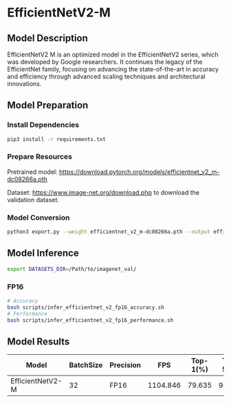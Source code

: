 # EfficientNetV2-M

## Model Description

EfficientNetV2 M is an optimized model in the EfficientNetV2 series, which was developed by Google researchers. It continues the legacy of the EfficientNet family, focusing on advancing the state-of-the-art in accuracy and efficiency through advanced scaling techniques and architectural innovations.

## Model Preparation

### Install Dependencies

```bash
pip3 install -r requirements.txt
```

### Prepare Resources

Pretrained model: <https://download.pytorch.org/models/efficientnet_v2_m-dc08266a.pth>

Dataset: <https://www.image-net.org/download.php> to download the validation dataset.

### Model Conversion

```bash
python3 export.py --weight efficientnet_v2_m-dc08266a.pth --output efficientnet_v2_m.onnx
```

## Model Inference

```bash
export DATASETS_DIR=/Path/to/imagenet_val/
```

### FP16

```bash
# Accuracy
bash scripts/infer_efficientnet_v2_fp16_accuracy.sh
# Performance
bash scripts/infer_efficientnet_v2_fp16_performance.sh
```

## Model Results

| Model            | BatchSize | Precision | FPS      | Top-1(%) | Top-5(%) |
| ---------------- | --------- | --------- | -------- | -------- | -------- |
| EfficientNetV2-M | 32        | FP16      | 1104.846 | 79.635   | 94.456   |
